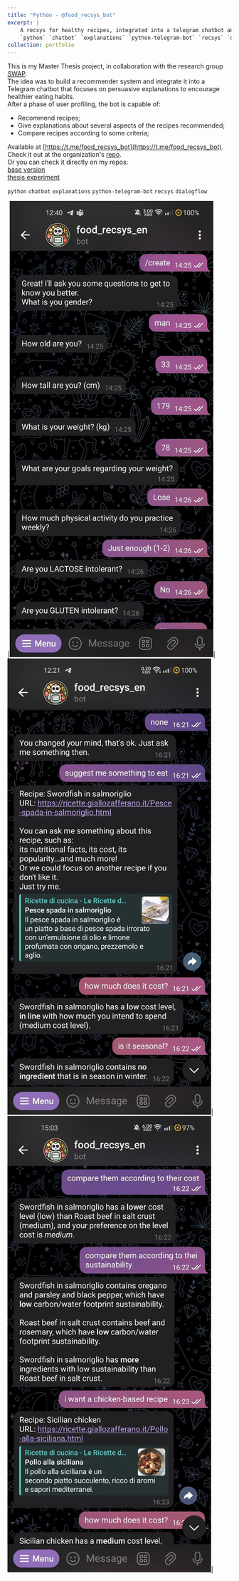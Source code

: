 ```yaml
---
title: "Python - @food_recsys_bot"
excerpt: |
    A recsys for healthy recipes, integrated into a telegram chatbot and focused on persuasive explanations to encourage users to adopt healthier eating habits.
    `python` `chatbot` `explanations` `python-telegram-bot` `recsys` `dialogflow`
collection: portfolio
---
```


This is my Master Thesis project, in collaboration with the research group [SWAP](http://www.di.uniba.it/~swap/). \
The idea was to build a recommender system and integrate it into a Telegram chatbot that focuses on persuasive explanations to encourage healthier eating habits. \
After a phase of user profiling, the bot is capable of:
- Recommend recipes;
- Give explanations about several aspects of the recipes recommended;
- Compare recipes according to some criteria;

Available at [https://t.me/food_recsys_bot](https://t.me/food_recsys_bot). \
Check it out at the organization's [repo](https://github.com/swapUniba/food_recsys_bot). \
Or you can check it directly on my repos: \
[base version](https://github.com/GianFederico/FoodRecSysBot/tree/gianfederico) \
[thesis experiment](https://github.com/GianFederico/FoodRecSysBot/tree/thesis_poli)

`python` `chatbot` `explanations` `python-telegram-bot` `recsys` `dialogflow`

|<img src='/images/bot0.jpg'>|<img src='/images/bot1.jpg'>|<img src='/images/bot3.jpg'>|